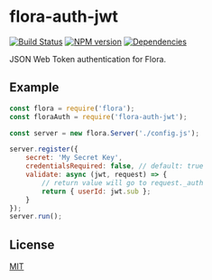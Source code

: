 # flora-auth-jwt

[![Build Status](https://travis-ci.org/godmodelabs/flora-auth-jwt.svg?branch=master)](https://travis-ci.org/godmodelabs/flora-auth-jwt)
[![NPM version](https://badge.fury.io/js/flora-auth-jwt.svg)](https://www.npmjs.com/package/flora-auth-jwt)
[![Dependencies](https://img.shields.io/david/godmodelabs/flora-auth-jwt.svg)](https://david-dm.org/godmodelabs/flora-auth-jwt)

JSON Web Token authentication for Flora.

## Example

```js
const flora = require('flora');
const floraAuth = require('flora-auth-jwt');

const server = new flora.Server('./config.js');

server.register({
    secret: 'My Secret Key',
    credentialsRequired: false, // default: true
    validate: async (jwt, request) => {
        // return value will go to request._auth
        return { userId: jwt.sub };
    }
});
server.run();
```

## License

[MIT](LICENSE)
